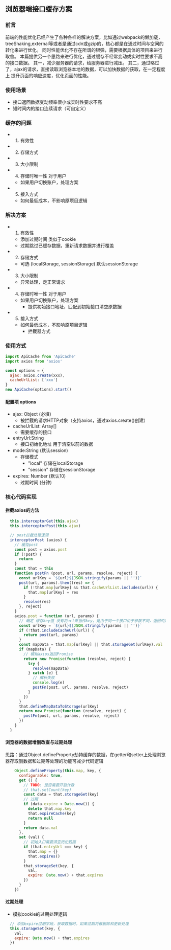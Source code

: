 ## 浏览器端接口缓存方案

### 前言
前端的性能优化已经产生了各种各样的解决方案，比如通过webpack的懒加载，treeShaking,external等或者是通过cdn或gzip的，核心都是在通过时间与空间的转化来进行优化。
同时性能优化不存在所谓的银弹，需要根据具体的项目来进行取舍。
本篇提供另一个思路来进行优化，通过缓存不经常变动或实时性要求不高的接口数据。
其一，减少服务器的请求，给服务器进行减压。
其二，通过略过了，ajax的请求，直接读取浏览器本地的数据，可以加快数据的获取，在一定程度上
提升页面的响应速度，优化页面的性能。

### 使用场景
  - 接口返回数据变动频率很小或实时性要求不高
  - 短时间内的接口连续请求（可自定义）

### 缓存的问题
  - 1. 有效性
  - 2. 存储方式
  - 3. 大小限制
  - 4. 存储时唯一性 对于用户
    - 如果用户切换账户，处理方案
  - 5. 接入方式
    - 如何最低成本，不影响原项目逻辑

### 解决方案
  - 1. 有效性
    - 添加过期时间 类似于cookie
    - 过期跳过已缓存数据，重新请求数据并进行覆盖
  - 2. 存储方式
    - 可选 (localStorage, sessionStorage) 默认sessionStorage
  - 3. 大小限制
    - 异常处理，走正常请求
  - 4. 存储时唯一性 对于用户
    - 如果用户切换账户，处理方案
      - 提供初始接口地址，匹配到初始接口清空原数据 
  - 5. 接入方式
    - 如何最低成本，不影响原项目逻辑
      - 拦截器方式

### 使用方式

  ```js
  import ApiCache from 'ApiCache'
  import axios from 'axios'

  const options = {
    ajax: axios.create(xxx),
    cacheUrlList: ['xxx']
  }
  new ApiCache(options).start()
  ```
#### 配置项 options
- ajax: Object (必填)
  - 被拦截的请求HTTP对象（支持axios，通过axios.create()创建）
- cacheUrlList: Array[]
  - 需要缓存的接口
- entryUrl:String
  - 接口初始化地址 用于清空以前的数据
- mode:String (默认session)
  - 存储模式
    - "local" 存储在localStorage
    - "session" 存储在sessionStorage
- expires: Number (默认10)
  - 过期时间 (分钟)

### 核心代码实现

#### 拦截axios的方法
```js
  this.interceptorGet(this.ajax)
  this.interceptorPost(this.ajax)

  // post拦截处理逻辑
  interceptorPost (axios) {
    // 缓存post
    const post = axios.post
    if (!post) {
      return
    }
    const that = this
    function postFn (post, url, params, resolve, reject) {
      const urlKey = `${url}${JSON.stringify(params || '')}`
      post(url, params).then((res) => {
        if (!that.map[urlKey] && that.cacheUrlList.includes(url)) {
          that.map[urlKey] = res
        }
        resolve(res)
      }, reject)
    }
    axios.post = function (url, params) {
      // 确定 缓存key值 没有将url来当作key，是由于同一个接口由于参数不同，返回的数据是不同的
      const urlKey = `${url}${JSON.stringify(params || '')}`
      if (!that.includeCacheUrl(url)) {
        return post(url, params)
      }
      const mapData = that.map[urlKey] || that.storageGet(urlKey).val
      if (mapData) {
        // 模拟axios返回Promise
        return new Promise(function (resolve, reject) {
          try {
            resolve(mapData)
          } catch (e) {
            // 解析失败
            console.log(e)
            postFn(post, url, params, resolve, reject)
          }
        })
      }
      that.defineMapDataToStorage(urlKey)
      return new Promise(function (resolve, reject) {
        postFn(post, url, params, resolve, reject)
      })
    }
  }
```

#### 浏览器的数据增删改查与过期处理
思路：通过Object.defineProperty劫持缓存的数据，在getter和setter上处理浏览器存取删数据和过期等处理的功能可减少代码逻辑
```js
    Object.defineProperty(this.map, key, {
      configurable: true,
      get () {
        // TODO: 是否需要开启计数
        // that.setCount(key)
        const data = that.storageGet(key)
        // 过期
        if (data.expire < Date.now()) {
          delete that.map.key
          that.expireCache(key)
          return null
        }
        return data.val
      },
      set (val) {
        // 初始入口需要清空历史数据
        if (that.entryUrl === key) {
          that.map = {}
          that.expires()
        }
        that.storageSet(key, {
          val,
          expire: Date.now() + that.expires
        })
      }
    })
```

#### 过期处理
- 模拟cookie的过期处理逻辑
```js
  // 添加expire过期字段，获取数据时，如果过期将做删除和更新处理
  this.storageSet(key, {
    val,
    expire: Date.now() + that.expires
  })
```
